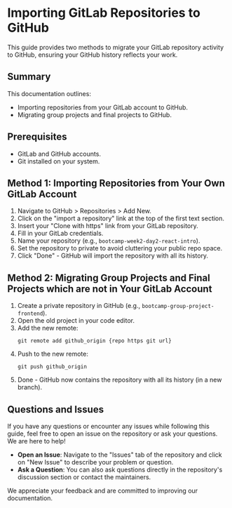 # Importing GitLab Repositories to GitHub

This guide provides two methods to migrate your GitLab repository activity to GitHub, ensuring your GitHub history reflects your work.

## Summary

This documentation outlines:
- Importing repositories from your GitLab account to GitHub.
- Migrating group projects and final projects to GitHub.

## Prerequisites

- GitLab and GitHub accounts.
- Git installed on your system.

## Method 1: Importing Repositories from Your Own GitLab Account

1. Navigate to GitHub > Repositories > Add New.
2. Click on the "import a repository" link at the top of the first text section.
3. Insert your "Clone with https" link from your GitLab repository.
4. Fill in your GitLab credentials.
5. Name your repository (e.g., `bootcamp-week2-day2-react-intro`).
6. Set the repository to private to avoid cluttering your public repo space.
7. Click "Done" - GitHub will import the repository with all its history.

## Method 2: Migrating Group Projects and Final Projects which are not in Your GitLab Account

1. Create a private repository in GitHub (e.g., `bootcamp-group-project-frontend`).
2. Open the old project in your code editor.
3. Add the new remote:
    ```shell
    git remote add github_origin {repo https git url}
    ```
4. Push to the new remote:
    ```shell
    git push github_origin
    ```
5. Done - GitHub now contains the repository with all its history (in a new branch).

## Questions and Issues

If you have any questions or encounter any issues while following this guide, feel free to open an issue on the repository or ask your questions. We are here to help!

- **Open an Issue**: Navigate to the "Issues" tab of the repository and click on "New Issue" to describe your problem or question.
- **Ask a Question**: You can also ask questions directly in the repository's discussion section or contact the maintainers.

We appreciate your feedback and are committed to improving our documentation.
